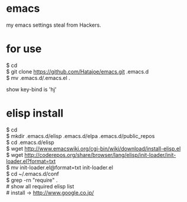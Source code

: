 emacs
=====

my emacs settings steal from Hackers.

# for use
$ cd<br />
$ git clone https://github.com/Hatajoe/emacs.git .emacs.d<br />
$ mv .emacs.d/.emacs.el .<br />

show key-bind is 'hj'

# elisp install
$ cd <br />
$ mkdir .emacs.d/elisp .emacs.d/elpa .emacs.d/public_repos<br />
$ cd .emacs.d/elisp<br />
$ wget http://www.emacswiki.org/cgi-bin/wiki/download/install-elisp.el<br />
$ wget http://coderepos.org/share/browser/lang/elisp/init-loader/init-loader.el?format=txt<br />
$ mv init-loader.el\@format\=txt init-loader.el<br />
$ cd ~/.emacs.d/conf<br />
$ grep -rn "require" .<br />
\# show all required elisp list<br />
\# install → http://www.google.co.jp/<br />

